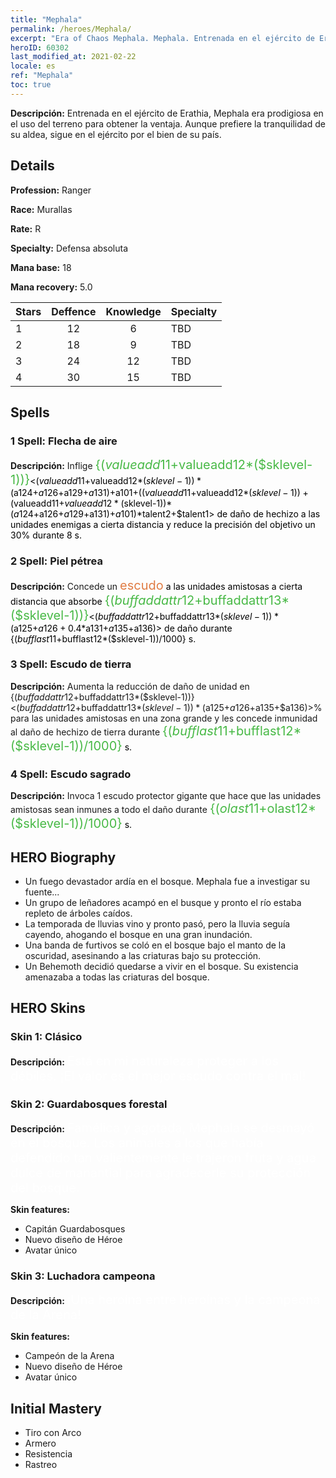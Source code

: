 ```yaml
---
title: "Mephala"
permalink: /heroes/Mephala/
excerpt: "Era of Chaos Mephala. Mephala. Entrenada en el ejército de Erathia, Mephala era prodigiosa en el uso del terreno para obtener la ventaja. Aunque prefiere la tranquilidad de su aldea, sigue en el ejército por el bien de su país."
heroID: 60302
last_modified_at: 2021-02-22
locale: es
ref: "Mephala"
toc: true
---
```

 **Descripción:** Entrenada en el ejército de Erathia, Mephala era prodigiosa en el uso del terreno para obtener la ventaja. Aunque prefiere la tranquilidad de su aldea, sigue en el ejército por el bien de su país.
## Details
 **Profession:** Ranger

 **Race:** Murallas

 **Rate:** R

 **Specialty:** Defensa absoluta

 **Mana base:** 18

 **Mana recovery:** 5.0


  | Stars   |    Deffence    |    Knowledge   |      Specialty     |
  |---------|:---------------:|:---------------:|--------------------|
  |    1    | 12 | 6 | TBD |
  |    2    | 18 | 9 | TBD |
  |    3    | 24 | 12 | TBD |
  |    4    | 30 | 15 | TBD |

## Spells
### 1 Spell: Flecha de aire
 **Descripción:** Inflige <span style="color: #48b946;font-size:20px">{($valueadd11+$valueadd12*($sklevel-1))}</span><span style="color: black"><($valueadd11+$valueadd12*($sklevel-1))*($a124+$a126+$a129+$a131)+$a101+(($valueadd11+$valueadd12*($sklevel-1))+($valueadd11+$valueadd12*($sklevel-1))*($a124+$a126+$a129+$a131)+$a101)*$talent2+$talent1> de daño de hechizo a las unidades enemigas a cierta distancia y reduce la precisión del objetivo un 30% durante 8 s.

### 2 Spell: Piel pétrea
 **Descripción:** Concede un <span style="color: #e07c44;font-size:20px">escudo</span><span style="color: black"> a las unidades amistosas a cierta distancia que absorbe <span style="color: #48b946;font-size:20px">{($buffaddattr12+$buffaddattr13*($sklevel-1))}</span><span style="color: black"><($buffaddattr12+$buffaddattr13*($sklevel-1))*($a125+$a126+0.4*$a131+$a135+$a136)> de daño durante {($bufflast11+$bufflast12*($sklevel-1))/1000} s.

### 3 Spell: Escudo de tierra
 **Descripción:** Aumenta la reducción de daño de unidad en {($buffaddattr12+$buffaddattr13*($sklevel-1))}<($buffaddattr12+$buffaddattr13*($sklevel-1))*($a125+$a126+$a135+$a136)>% para las unidades amistosas en una zona grande y les concede inmunidad al daño de hechizo de tierra durante <span style="color: #48b946;font-size:20px">{($bufflast11+$bufflast12*($sklevel-1))/1000}</span><span style="color: black"> s.

### 4 Spell: Escudo sagrado
 **Descripción:** Invoca 1 escudo protector gigante que hace que las unidades amistosas sean inmunes a todo el daño durante <span style="color: #48b946;font-size:20px">{($olast11+$olast12*($sklevel-1))/1000}</span><span style="color: black"> s.


## HERO Biography
   - Un fuego devastador ardía en el bosque. Mephala fue a investigar su fuente...
   - Un grupo de leñadores acampó en el busque y pronto el río estaba repleto de árboles caídos.
   - La temporada de lluvias vino y pronto pasó, pero la lluvia seguía cayendo, ahogando el bosque en una gran inundación.
   - Una banda de furtivos se coló en el bosque bajo el manto de la oscuridad, asesinando a las criaturas bajo su protección.
   - Un Behemoth decidió quedarse a vivir en el bosque. Su existencia amenazaba a todas las criaturas del bosque.

## HERO Skins
### Skin 1: **Clásico**

 **Descripción:** <span style="color: #ffffff;font-size:20px">Está en mi naturaleza proteger a los débiles. ¡El valor es el mejor escudo contra el mal! </span>


### Skin 2: **Guardabosques forestal**

 **Descripción:** <span style="color: #ffffff;font-size:20px">Famélica y agotada, Mephala se desmayó en el bosque. Los animales a los que había defendido tan valientemente le trajeron fruta y agua dulce de manantial para agradecerle su protección del bosque. </span>

 **Skin features:** 

   - Capitán Guardabosques
   - Nuevo diseño de Héroe
   - Avatar único

### Skin 3: **Luchadora campeona**

 **Descripción:** <span style="color: #ffffff;font-size:20px">¡Una heroína entre heroínas y la campeona de la Arena! </span>

 **Skin features:** 

   - Campeón de la Arena
   - Nuevo diseño de Héroe
   - Avatar único


## Initial Mastery
   - Tiro con Arco
   - Armero
   - Resistencia
   - Rastreo
